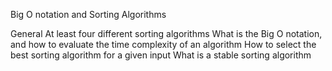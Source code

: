 Big O notation and Sorting Algorithms

General
At least four different sorting algorithms
What is the Big O notation, and how to evaluate the time complexity of an algorithm
How to select the best sorting algorithm for a given input
What is a stable sorting algorithm